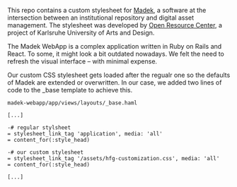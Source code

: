 This repo contains a custom stylesheet for [Madek](https://github.com/orc-hfg/resources/wiki/Madek), a software at the intersection between an institutional repository and digital asset management. The stylesheet was developed by [Open Resource Center](https://hfg-karlsruhe.de/forschung-und-entwicklung/orc/), a project of Karlsruhe University of Arts and Design. 

The Madek WebApp is a complex application written in Ruby on Rails and React. To some, it might look a bit outdated nowadays. We felt the need to refresh the visual interface – with minimal expense. 

Our custom CSS stylesheet gets loaded after the regualr one so the defaults of Madek are extended or overwritten. In our case, we added two lines of code to the _base template to achieve this.

`madek-webapp/app/views/layouts/_base.haml`

```haml
[...]

-# regular stylsheet
= stylesheet_link_tag 'application', media: 'all'
= content_for(:style_head)

-# our custom stylesheet
= stylesheet_link_tag '/assets/hfg-customization.css', media: 'all'
= content_for(:style_head)

[...]
```